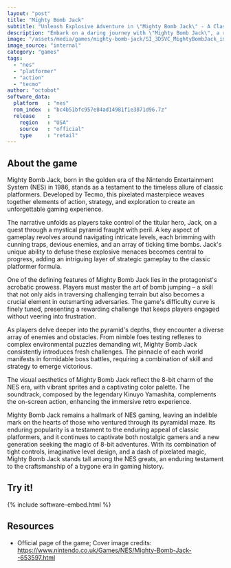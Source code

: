 ```yaml
---
layout: "post"
title: "Mighty Bomb Jack"
subtitle: "Unleash Explosive Adventure in \"Mighty Bomb Jack\" - A Classic NES Platformer!"
description: "Embark on a daring journey with \"Mighty Bomb Jack\", a renowned NES platformer that combines intense action and strategic bomb-dismantling challenges. Developed by Tecmo in 1986, this iconic game features Jack, a hero navigating treacherous levels filled with traps, enemies, and bombs. Players must skillfully defuse bombs while defeating foes to progress through a magical pyramid. Master the art of bomb jumping and face off against powerful bosses in this timeless classic that captivated gamers during the golden era of Nintendo Entertainment System."
image: "/assets/media/games/mighty-bomb-jack/SI_3DSVC_MightyBombJack_image1600w.jpg"
image_source: "internal"
category: "games"
tags:
  - "nes"
  - "platformer"
  - "action"
  - "tecmo"
author: "octobot"
software_data:
  platform   : "nes"
  rom_index  : "bc4b51bfc957e84ad14981f1e3871d96.7z"
  release    :
    region   : "USA"
    source   : "official"
    type     : "retail"
---
```


## About the game

Mighty Bomb Jack, born in the golden era of the Nintendo Entertainment System (NES) in 1986, stands as a testament to the timeless allure of classic platformers. Developed by Tecmo, this pixelated masterpiece weaves together elements of action, strategy, and exploration to create an unforgettable gaming experience.

The narrative unfolds as players take control of the titular hero, Jack, on a quest through a mystical pyramid fraught with peril. A key aspect of gameplay revolves around navigating intricate levels, each brimming with cunning traps, devious enemies, and an array of ticking time bombs. Jack's unique ability to defuse these explosive menaces becomes central to progress, adding an intriguing layer of strategic gameplay to the classic platformer formula.

One of the defining features of Mighty Bomb Jack lies in the protagonist's acrobatic prowess. Players must master the art of bomb jumping – a skill that not only aids in traversing challenging terrain but also becomes a crucial element in outsmarting adversaries. The game's difficulty curve is finely tuned, presenting a rewarding challenge that keeps players engaged without veering into frustration.

As players delve deeper into the pyramid's depths, they encounter a diverse array of enemies and obstacles. From nimble foes testing reflexes to complex environmental puzzles demanding wit, Mighty Bomb Jack consistently introduces fresh challenges. The pinnacle of each world manifests in formidable boss battles, requiring a combination of skill and strategy to emerge victorious.

The visual aesthetics of Mighty Bomb Jack reflect the 8-bit charm of the NES era, with vibrant sprites and a captivating color palette. The soundtrack, composed by the legendary Kinuyo Yamashita, complements the on-screen action, enhancing the immersive retro experience.

Mighty Bomb Jack remains a hallmark of NES gaming, leaving an indelible mark on the hearts of those who ventured through its pyramidal maze. Its enduring popularity is a testament to the enduring appeal of classic platformers, and it continues to captivate both nostalgic gamers and a new generation seeking the magic of 8-bit adventures. With its combination of tight controls, imaginative level design, and a dash of pixelated magic, Mighty Bomb Jack stands tall among the NES greats, an enduring testament to the craftsmanship of a bygone era in gaming history.

## Try it!

{% include software-embed.html %}

## Resources

* Official page of the game; Cover image credits: <https://www.nintendo.co.uk/Games/NES/Mighty-Bomb-Jack--653597.html>

